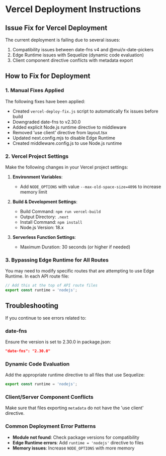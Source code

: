 # Vercel Deployment Instructions

## Issue Fix for Vercel Deployment

The current deployment is failing due to several issues:

1. Compatibility issues between date-fns v4 and @mui/x-date-pickers
2. Edge Runtime issues with Sequelize (dynamic code evaluation)
3. Client component directive conflicts with metadata export

## How to Fix for Deployment

### 1. Manual Fixes Applied

The following fixes have been applied:

- Created `vercel-deploy-fix.js` script to automatically fix issues before build
- Downgraded date-fns to v2.30.0
- Added explicit Node.js runtime directive to middleware
- Removed 'use client' directive from layout.tsx
- Updated next.config.mjs to disable Edge Runtime
- Created middleware.config.js to use Node.js runtime

### 2. Vercel Project Settings

Make the following changes in your Vercel project settings:

1. **Environment Variables**:
   - Add `NODE_OPTIONS` with value `--max-old-space-size=4096` to increase memory limit

2. **Build & Development Settings**:
   - Build Command: `npm run vercel-build`
   - Output Directory: `.next`
   - Install Command: `npm install`
   - Node.js Version: 18.x

3. **Serverless Function Settings**:
   - Maximum Duration: 30 seconds (or higher if needed)

### 3. Bypassing Edge Runtime for All Routes

You may need to modify specific routes that are attempting to use Edge Runtime. In each API route file:

```typescript
// Add this at the top of API route files
export const runtime = 'nodejs';
```

## Troubleshooting

If you continue to see errors related to:

### date-fns
Ensure the version is set to 2.30.0 in package.json:
```json
"date-fns": "2.30.0"
```

### Dynamic Code Evaluation
Add the appropriate runtime directive to all files that use Sequelize:
```typescript
export const runtime = 'nodejs';
```

### Client/Server Component Conflicts
Make sure that files exporting `metadata` do not have the 'use client' directive.

### Common Deployment Error Patterns

- **Module not found**: Check package versions for compatibility
- **Edge Runtime errors**: Add `runtime = 'nodejs'` directive to files
- **Memory issues**: Increase `NODE_OPTIONS` with more memory 
